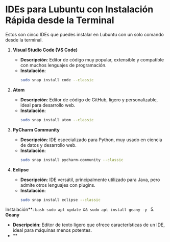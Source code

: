 # IDEs para Lubuntu con Instalación Rápida desde la Terminal

Estos son cinco IDEs que puedes instalar en Lubuntu con un solo comando desde la terminal.

1. **Visual Studio Code (VS Code)**
   - **Descripción**: Editor de código muy popular, extensible y compatible con muchos lenguajes de programación.
   - **Instalación**:
     ```bash
     sudo snap install code --classic
     ```

2. **Atom**
   - **Descripción**: Editor de código de GitHub, ligero y personalizable, ideal para desarrollo web.
   - **Instalación**:
     ```bash
     sudo snap install atom --classic
     ```

3. **PyCharm Community**
   - **Descripción**: IDE especializado para Python, muy usado en ciencia de datos y desarrollo web.
   - **Instalación**:
     ```bash
     sudo snap install pycharm-community --classic
     ```

4. **Eclipse**
   - **Descripción**: IDE versátil, principalmente utilizado para Java, pero admite otros lenguajes con plugins.
   - **Instalación**:
     ```bash
     sudo snap install eclipse --classic
     ```
Instalación**:
     ```bash
     sudo apt update && sudo apt install geany -y
     ```
5. **Geany**
   - **Descripción**: Editor de texto ligero que ofrece características de un IDE, ideal para máquinas menos potentes.
   - **
